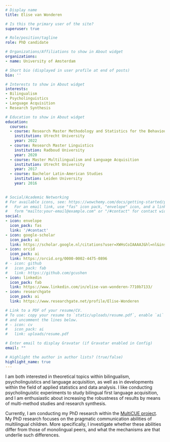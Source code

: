 ```yaml
---
# Display name
title: Elise van Wonderen

# Is this the primary user of the site?
superuser: true

# Role/position/tagline
role: PhD candidate

# Organizations/Affiliations to show in About widget
organizations:
- name: University of Amsterdam

# Short bio (displayed in user profile at end of posts)
bio: ''

# Interests to show in About widget
interests:
- Bilingualism
- Psycholinguistics
- Language Acquisition
- Research Synthesis

# Education to show in About widget
education:
  courses:
  - course: Research Master Methodology and Statistics for the Behavioural, Biomedical and Social Sciences
    institution: Utrecht University
    year: 2022
  - course: Research Master Linguistics
    institution: Radboud University
    year: 2020 
  - course: Master Multilingualism and Language Acquisition
    institution: Utrecht University
    year: 2017
  - course: Bachelor Latin-American Studies
    institution: Leiden University
    year: 2016 
    

# Social/Academic Networking
# For available icons, see: https://wowchemy.com/docs/getting-started/page-builder/#icons
#   For an email link, use "fas" icon pack, "envelope" icon, and a link in the
#   form "mailto:your-email@example.com" or "/#contact" for contact widget.
social:
- icon: envelope
  icon_pack: fas
  link: '/#contact'
- icon: google-scholar
  icon_pack: ai
  link: https://scholar.google.nl/citations?user=XWHsCoIAAAAJ&hl=nl&inst=7240083048524121927
- icon: orcid
  icon_pack: ai
  link: https://orcid.org/0000-0002-4475-0896
# - icon: github
#   icon_pack: fab
#   link: https://github.com/gcushen
- icon: linkedin
  icon_pack: fab
  link: https://www.linkedin.com/in/elise-van-wonderen-7710b7133/
- icon: researchgate
  icon_pack: ai
  link: https://www.researchgate.net/profile/Elise-Wonderen

# Link to a PDF of your resume/CV.
# To use: copy your resume to `static/uploads/resume.pdf`, enable `ai` icons in `params.toml`, 
# and uncomment the lines below.
# - icon: cv
#   icon_pack: ai
#   link: uploads/resume.pdf

# Enter email to display Gravatar (if Gravatar enabled in Config)
email: ""

# Highlight the author in author lists? (true/false)
highlight_name: true
---
```


I am both interested in theoretical topics within bilingualism, psycholinguistics and language acquisition, as well as in developments within the field of applied statistics and data analysis. I like conducting psycholinguistic experiments to study bilingual first language acquisition, and I am enthusiastic about increasing the robustness of results by means of multi-method studies and research synthesis. 

Currently, I am conducting my PhD research within the [MultiCUE project](https://www.multicue.nl/). My PhD research focuses on the pragmatic communication abilities of multilingual children. More specifically, I investigate whether these abilities differ from those of monolingual peers, and what the mechanisms are that underlie such differences.
